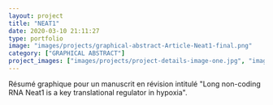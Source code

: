```yaml
---
layout: project
title: "NEAT1"
date: 2020-03-10 21:11:27
type: portfolio
image: "images/projects/graphical-abstract-Article-Neat1-final.png"
category: ["GRAPHICAL ABSTRACT"]
project_images: ["images/projects/project-details-image-one.jpg", "images/projects/project-details-image-two.jpg"]
---
```


Résumé graphique pour un manuscrit en révision intitulé "Long non-coding RNA Neat1 is a key translational regulator in hypoxia". 